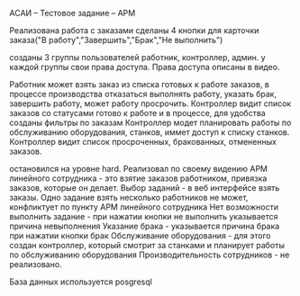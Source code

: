 АСАИ – Тестовое задание – АРМ

Реализована работа с заказами сделаны 4 кнопки для карточки заказа("В работу","Завершить","Брак","Не выполнить")

созданы 3 группы пользователей работник, контроллер, админ. у каждой группы свои права доступа. Права доступа описаны в видео.

Работник может взять заказ из списка готовых к работе заказов, в процессе производства отказаться выполнять работу, указать брак, завершить работу, может работу просрочить.
Контроллер видит список заказов со статусами готово к работе и в процессе, для удобства созданы фильтры по заказам
Контроллер модет планировать работы по обслуживанию оборудования, станков, иммет доступ к списку станков.
Контроллер видит список просроченных, бракованных, отмененных заказов.

остановился на уровне hard. Реализовал по своему видению 
АРМ линейного сотрудника - это взятие заказов работником, привязка заказов, которые он делает.
Выбор заданий - в веб интерфейсе взять заказы. Одно задание взять несколько работников не может, конфликтует по пункту АРМ линейного сотрудника
Нет возможности выполнить задание - при нажатии кнопки не выполнить указывается причина невыполнения
Указание брака - указывается причина брака при нажатии кнопки брак
Обслуживание оборудования - для этого создан контроллер, который смотрит за станками и планирует работы по обслуживанию оборудования
Производительность сотрудников - не реализовано.



База данных используется posgresql

